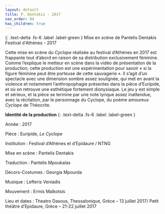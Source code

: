 ```yaml
---
layout: default
title: P. Dentakis - 2017
nav_order: 04
has_children: true
---
```



{: .text-delta .fs-6 .label .label-green }
Mise en scène de Pantelis Dentakis\
Festival d'Athènes - 2017


Cette mise en scène du *Cyclope* réalisée au festival d’Athènes en 2017 est frappante tout d’abord en raison de sa distribution exclusivement féminine. Comme l’explique le metteur en scène dans la vidéo de présentation de la production, cette production est une expérimentation pour savoir « si la figure féminine peut être porteuse de cette sauvagerie ».
Il s’agit d’un spectacle avec une dimension sombre assez soulignée, qui met en avant la violence et notamment l’anthropophagie présentes dans la pièce d’Euripide, et où on retrouve une esthétique fortement dionysiaque. Le jeu y est simple et sérieux, et la pièce se termine par une note lyrique assez inattendue, avec la récitation, par le personnage du Cyclope, du poème amoureux *Cyclope* de Théocrite.


**Identité de la production**
{: .text-delta .fs-6 .label .label-green }


Année : 2017

Pièce : Euripide, *Le Cyclope*

Institution : Festival d’Athènes et d’Epidaure / NTNG

Mise en scène : Pantelis Dentakis

Traduction : Pantelis Mpoukalas

Décors-Costumes : Georgia Mpourda

Musique : Lefteris Veniadis

Mouvement : Ermis Malkotsis


Lieu et dates : Theatro Dasous, Thessalonique, Grèce – 13 juillet 2017/ Petit théâtre d’Epidaure, Grèce – 21-22 juillet 2017
